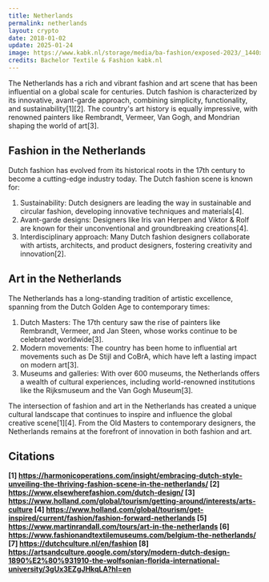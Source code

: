 ```yaml
---
title: Netherlands
permalink: netherlands
layout: crypto
date: 2018-01-02
update: 2025-01-24
image: https://www.kabk.nl/storage/media/ba-fashion/exposed-2023/_1440xAUTO_fit_center-center_none_ns/kabk23-noordam-2594-2-1800x-q90.webp
credits: Bachelor Textile & Fashion kabk.nl
---
```


The Netherlands has a rich and vibrant fashion and art scene that has been influential on a global scale for centuries. Dutch fashion is characterized by its innovative, avant-garde approach, combining simplicity, functionality, and sustainability[1][2]. The country's art history is equally impressive, with renowned painters like Rembrandt, Vermeer, Van Gogh, and Mondrian shaping the world of art[3].

## Fashion in the Netherlands

Dutch fashion has evolved from its historical roots in the 17th century to become a cutting-edge industry today. The Dutch fashion scene is known for:

1. Sustainability: Dutch designers are leading the way in sustainable and circular fashion, developing innovative techniques and materials[4].
2. Avant-garde designs: Designers like Iris van Herpen and Viktor & Rolf are known for their unconventional and groundbreaking creations[4].
3. Interdisciplinary approach: Many Dutch fashion designers collaborate with artists, architects, and product designers, fostering creativity and innovation[2].

## Art in the Netherlands

The Netherlands has a long-standing tradition of artistic excellence, spanning from the Dutch Golden Age to contemporary times:

1. Dutch Masters: The 17th century saw the rise of painters like Rembrandt, Vermeer, and Jan Steen, whose works continue to be celebrated worldwide[3].
2. Modern movements: The country has been home to influential art movements such as De Stijl and CoBrA, which have left a lasting impact on modern art[3].
3. Museums and galleries: With over 600 museums, the Netherlands offers a wealth of cultural experiences, including world-renowned institutions like the Rijksmuseum and the Van Gogh Museum[3].

The intersection of fashion and art in the Netherlands has created a unique cultural landscape that continues to inspire and influence the global creative scene[1][4]. From the Old Masters to contemporary designers, the Netherlands remains at the forefront of innovation in both fashion and art.

## Citations

**[1] https://harmonicoperations.com/insight/embracing-dutch-style-unveiling-the-thriving-fashion-scene-in-the-netherlands/
[2] https://www.elsewherefashion.com/dutch-design/
[3] https://www.holland.com/global/tourism/getting-around/interests/arts-culture
[4] https://www.holland.com/global/tourism/get-inspired/current/fashion/fashion-forward-netherlands
[5] https://www.martinrandall.com/tours/art-in-the-netherlands
[6] https://www.fashionandtextilemuseums.com/belgium-the-netherlands/
[7] https://dutchculture.nl/en/fashion
[8] https://artsandculture.google.com/story/modern-dutch-design-1890%E2%80%931910-the-wolfsonian-florida-international-university/3gUx3EZgJHkqLA?hl=en**
